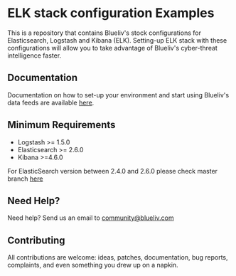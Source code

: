 # ELK stack configuration Examples

This is a repository that contains Blueliv's stock configurations for Elasticsearch, Logstash and Kibana (ELK). Setting-up ELK stack with these configurations will allow you to take advantage of Blueliv's cyber-threat intelligence faster.

## Documentation

Documentation on how to set-up your environment and start using Blueliv's data feeds are available [here](Documentation.md).

## Minimum Requirements

- Logstash >= 1.5.0
- Elasticsearch >= 2.6.0
- Kibana >=4.6.0

For ElasticSearch version between 2.4.0 and  2.6.0 please check master branch  [here](https://github.com/Blueliv/elk-config-examples/tree/master)

## Need Help?

Need help? Send us an email to community@blueliv.com

## Contributing

All contributions are welcome: ideas, patches, documentation, bug reports, complaints, and even something you drew up on a napkin.
